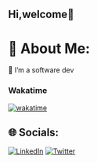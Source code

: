 
## Hi,welcome👋

# 💫 About Me:
🔭 I’m a software dev


### Wakatime
[![wakatime](https://wakatime.com/badge/user/1c3d2ce2-6e01-4f9d-9f49-ed105f7133af.svg)](https://wakatime.com/@1c3d2ce2-6e01-4f9d-9f49-ed105f7133af)

## 🌐 Socials:
[![LinkedIn](https://img.shields.io/badge/LinkedIn-%230077B5.svg?logo=linkedin&logoColor=white)](https://linkedin.com/in/victor-mutethia) [![Twitter](https://img.shields.io/badge/Twitter-%231DA1F2.svg?logo=Twitter&logoColor=white)](https://twitter.com/v_mutethia_) 


